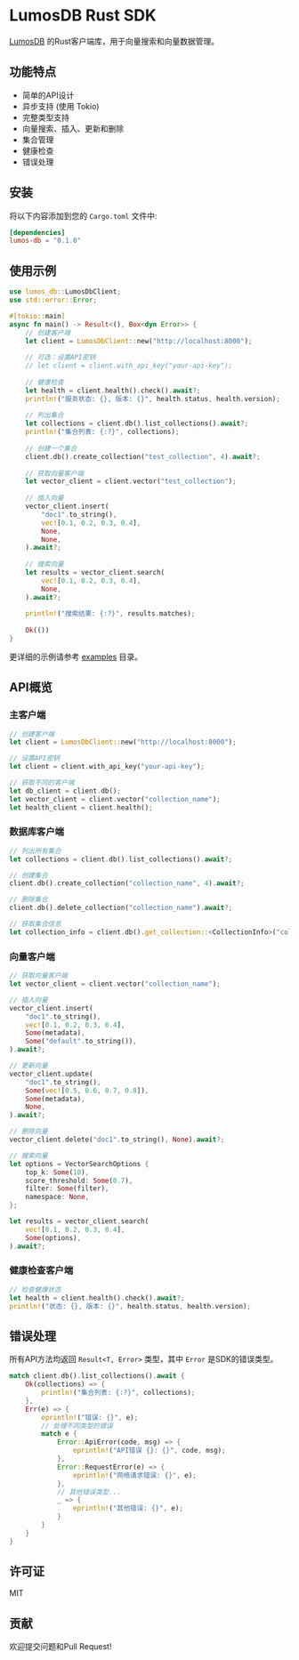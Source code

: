 # LumosDB Rust SDK

[LumosDB](https://github.com/linchonglin/lumos-db) 的Rust客户端库，用于向量搜索和向量数据管理。

## 功能特点

- 简单的API设计
- 异步支持 (使用 Tokio)
- 完整类型支持
- 向量搜索、插入、更新和删除
- 集合管理
- 健康检查
- 错误处理

## 安装

将以下内容添加到您的 `Cargo.toml` 文件中:

```toml
[dependencies]
lumos-db = "0.1.0"
```

## 使用示例

```rust
use lumos_db::LumosDbClient;
use std::error::Error;

#[tokio::main]
async fn main() -> Result<(), Box<dyn Error>> {
    // 创建客户端
    let client = LumosDbClient::new("http://localhost:8000");
    
    // 可选：设置API密钥
    // let client = client.with_api_key("your-api-key");
    
    // 健康检查
    let health = client.health().check().await?;
    println!("服务状态: {}, 版本: {}", health.status, health.version);
    
    // 列出集合
    let collections = client.db().list_collections().await?;
    println!("集合列表: {:?}", collections);
    
    // 创建一个集合
    client.db().create_collection("test_collection", 4).await?;
    
    // 获取向量客户端
    let vector_client = client.vector("test_collection");
    
    // 插入向量
    vector_client.insert(
        "doc1".to_string(),
        vec![0.1, 0.2, 0.3, 0.4],
        None,
        None,
    ).await?;
    
    // 搜索向量
    let results = vector_client.search(
        vec![0.1, 0.2, 0.3, 0.4],
        None,
    ).await?;
    
    println!("搜索结果: {:?}", results.matches);
    
    Ok(())
}
```

更详细的示例请参考 [examples](./examples) 目录。

## API概览

### 主客户端

```rust
// 创建客户端
let client = LumosDbClient::new("http://localhost:8000");

// 设置API密钥
let client = client.with_api_key("your-api-key");

// 获取不同的客户端
let db_client = client.db();
let vector_client = client.vector("collection_name");
let health_client = client.health();
```

### 数据库客户端

```rust
// 列出所有集合
let collections = client.db().list_collections().await?;

// 创建集合
client.db().create_collection("collection_name", 4).await?;

// 删除集合
client.db().delete_collection("collection_name").await?;

// 获取集合信息
let collection_info = client.db().get_collection::<CollectionInfo>("collection_name").await?;
```

### 向量客户端

```rust
// 获取向量客户端
let vector_client = client.vector("collection_name");

// 插入向量
vector_client.insert(
    "doc1".to_string(),
    vec![0.1, 0.2, 0.3, 0.4],
    Some(metadata),
    Some("default".to_string()),
).await?;

// 更新向量
vector_client.update(
    "doc1".to_string(),
    Some(vec![0.5, 0.6, 0.7, 0.8]),
    Some(metadata),
    None,
).await?;

// 删除向量
vector_client.delete("doc1".to_string(), None).await?;

// 搜索向量
let options = VectorSearchOptions {
    top_k: Some(10),
    score_threshold: Some(0.7),
    filter: Some(filter),
    namespace: None,
};

let results = vector_client.search(
    vec![0.1, 0.2, 0.3, 0.4],
    Some(options),
).await?;
```

### 健康检查客户端

```rust
// 检查健康状态
let health = client.health().check().await?;
println!("状态: {}, 版本: {}", health.status, health.version);
```

## 错误处理

所有API方法均返回 `Result<T, Error>` 类型，其中 `Error` 是SDK的错误类型。

```rust
match client.db().list_collections().await {
    Ok(collections) => {
        println!("集合列表: {:?}", collections);
    },
    Err(e) => {
        eprintln!("错误: {}", e);
        // 处理不同类型的错误
        match e {
            Error::ApiError(code, msg) => {
                eprintln!("API错误 {}: {}", code, msg);
            },
            Error::RequestError(e) => {
                eprintln!("网络请求错误: {}", e);
            },
            // 其他错误类型...
            _ => {
                eprintln!("其他错误: {}", e);
            }
        }
    }
}
```

## 许可证

MIT

## 贡献

欢迎提交问题和Pull Request! 